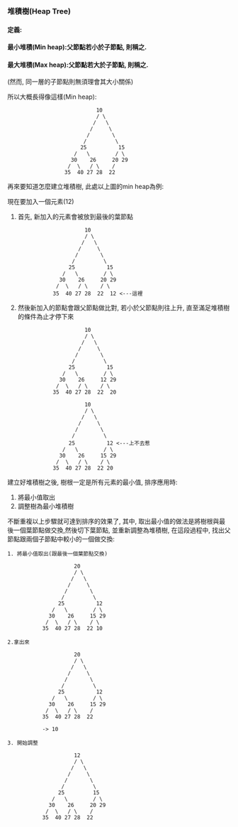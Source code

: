 ### 堆積樹\(Heap Tree\)

#### 定義:

#### 最小堆積\(Min heap\):父節點若小於子節點, 則稱之.

#### 最大堆積\(Max heap\):父節點若大於子節點, 則稱之.

\(然而, 同一層的子節點則無須理會其大小關係\)

所以大概長得像這樣\(Min heap\):

```
                            10
                            / \
                           /   \
                          /     \
                         /       \ 
                        /         \
                       25          15
                     /   \        / \
                    30    26     20 29
                   /  \   / \    /
                  35  40 27 28  22
```

再來要知道怎麼建立堆積樹, 此處以上圖的min heap為例:

現在要加入一個元素\(12\)

1. 首先, 新加入的元素會被放到最後的葉節點

   ```
                        10
                        / \
                       /   \
                      /     \
                     /       \ 
                    /         \
                   25          15
                 /   \        / \
                30    26     20 29
               /  \   / \    / \
              35  40 27 28  22  12 <---這裡
   ```

2. 然後新加入的節點會跟父節點做比對, 若小於父節點則往上升, 直至滿足堆積樹的條件為止才停下來

   ```
                        10
                        / \
                       /   \
                      /     \
                     /       \ 
                    /         \
                   25          15
                 /   \        / \
                30    26     12 29
               /  \   / \    / \
              35  40 27 28  22  20

                        10
                        / \
                       /   \
                      /     \
                     /       \ 
                    /         \
                   25          12 <---上不去惹
                 /   \        / \
                30    26     15 29
               /  \   / \    / \
              35  40 27 28  22 20
   ```

建立好堆積樹之後, 樹根一定是所有元素的最小值, 排序應用時:

1. 將最小值取出
2. 調整樹為最小堆積樹

不斷重複以上步驟就可達到排序的效果了, 其中, 取出最小值的做法是將樹根與最後一個葉節點做交換,然後切下葉節點, 並重新調整為堆積樹, 在這段過程中, 找出父節點跟兩個子節點中較小的一個做交換:



```
1. 將最小值取出(跟最後一個葉節點交換)
                     
                     20
                     / \
                    /   \
                   /     \
                  /       \ 
                 /         \
                25          12
              /   \        / \
             30    26     15 29
            /  \   / \    / \
           35  40 27 28  22 10
           
2.拿出來
           
                     20
                     / \
                    /   \
                   /     \
                  /       \ 
                 /         \
                25          12
              /   \        / \
             30    26     15 29
            /  \   / \    /
           35  40 27 28  22 
           
           -> 10
           
3. 開始調整

                     12
                     / \
                    /   \
                   /     \
                  /       \ 
                 /         \
                25         15
              /   \        / \
             30    26     20 29
            /  \   / \    /
           35  40 27 28  22 



```



